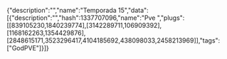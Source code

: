 {"description":"","name":"Temporada 15","data":[{"description":"","hash":1337707096,"name":"Pve ","plugs":[[839105230,1840239774],[3142289711,106909392],[1168162263,1354429876],[2848615171,3523296417,4104185692,438098033,2458213969]],"tags":["GodPVE"]}]}
